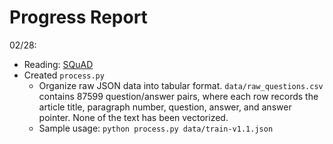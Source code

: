 # Progress Report 

02/28:
* Reading: [SQuAD](https://arxiv.org/pdf/1606.05250.pdf)
* Created `process.py`
  * Organize raw JSON data into tabular format. `data/raw_questions.csv`
  contains 87599 question/answer pairs, where each row records
  the article title, paragraph number, question, answer, and 
  answer pointer. None of the text has been vectorized.
  * Sample usage: `python process.py data/train-v1.1.json`
